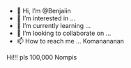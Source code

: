 - 👋 Hi, I’m @Benjaiin
- 👀 I’m interested in ...
- 🌱 I’m currently learning ...
- 💞️ I’m looking to collaborate on ...
- 📫 How to reach me ...
Komanananan
<!---
Benjaiin/Benjaiin is a ✨ special ✨ repository because its `README.md` (this file) appears on your GitHub profile.
You can click the Preview link to take a look at your changes.
--->
Hi!!!
pls 100,000 Nompis
